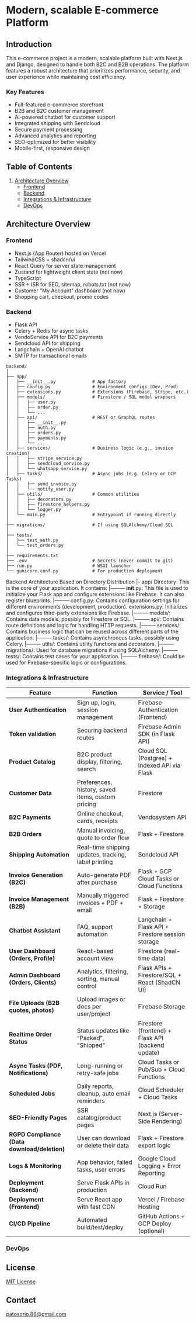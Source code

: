 # Modern, scalable E-commerce Platform

## Introduction

This e-commerce project is a modern, scalable platform built with Next.js and Django, designed to handle both B2C and B2B operations. The platform features a robust architecture that prioritizes performance, security, and user experience while maintaining cost efficiency.

### Key Features
- Full-featured e-commerce storefront
- B2B and B2C customer management
- AI-powered chatbot for customer support
- Integrated shipping with Sendcloud
- Secure payment processing
- Advanced analytics and reporting
- SEO-optimized for better visibility
- Mobile-first, responsive design

## Table of Contents

1. [Architecture Overview](#architecture-overview)
   - [Frontend](#frontend)
   - [Backend](#backend)
   - [Integrations & Infrastructure](#integrations--infrastructure)
   - [DevOps](#devops)

## Architecture Overview

### Frontend
- Next.js (App Router) hosted on Vercel
- TailwindCSS + shadcn/ui
- React Query for server state management
- Zustand for lightweight client state (not now)
- TypeScript
- SSR + ISR for SEO, sitemap, robots.txt (not now)
- Customer "My Account" dashboard (not now)
- Shopping cart, checkout, promo codes

### Backend
- Flask API
- Celery + Redis for async tasks
- VendoService API for B2C payments
- Sendcloud API for shipping
- Langchain + OpenAI chatbot
- SMTP for transactional emails

```
backend/
│
├── app/
│   ├── __init__.py              # App factory
│   ├── config.py                # Environment configs (Dev, Prod)
│   ├── extensions.py            # Extensions (Firebase, Stripe, etc.)
│   ├── models/                  # Firestore / SQL model wrappers
│   │   ├── user.py
│   │   ├── order.py
│   │   └── ...
│   ├── api/                     # REST or GraphQL routes
│   │   ├── __init__.py
│   │   ├── auth.py
│   │   ├── orders.py
│   │   ├── payments.py
│   │   └── ...
│   ├── services/                # Business logic (e.g., invoice creation)
│   │   ├── stripe_service.py
│   │   ├── sendcloud_service.py
│   │   └── whatsapp_service.py
│   ├── tasks/                   # Async jobs (e.g. Celery or GCP Tasks)
│   │   ├── send_invoice.py
│   │   └── notify_user.py
│   ├── utils/                   # Common utilities
│   │   ├── decorators.py
│   │   ├── firestore_helpers.py
│   │   └── logger.py
│   └── main.py                  # Entrypoint if running directly
│
├── migrations/                  # If using SQLAlchemy/Cloud SQL
│
├── tests/
│   ├── test_auth.py
│   └── test_orders.py
│
├── requirements.txt
├── .env                         # Secrets (never commit to git)
├── run.py                       # WSGI launcher
└── gunicorn.conf.py             # For production deployment
```


Backend Architecture Based on Directory Distribution
|- app/ Directory: This is the core of your application. It contains:
|──── __init__.py: This file is used to initialize your Flask app and configure extensions like Firebase. It can also register blueprints.
|────  config.py: Contains configuration settings for different environments (development, production).
extensions.py: Initializes and configures third-party extensions like Firebase.
|────  models/: Contains data models, possibly for Firestore or SQL.
|──── api/: Contains route definitions and logic for handling HTTP requests.
|──── services/: Contains business logic that can be reused across different parts of the application.
|────  tasks/: Contains asynchronous tasks, possibly using Celery.
|────  utils/: Contains utility functions and decorators.
|────  migrations/: Used for database migrations if using SQLAlchemy.
|──── tests/: Contains test cases for your application.
|──── firebase/: Could be used for Firebase-specific logic or configurations.


### Integrations & Infrastructure

| **Feature**                            | **Function**                                                                 | **Service / Tool**                                 |
|----------------------------------------|------------------------------------------------------------------------------|----------------------------------------------------|
| **User Authentication**               | Sign up, login, session management                                           | Firebase Authentication (Frontend)                |
| **Token validation**                  | Securing backend routes                                                      | Firebase Admin SDK (in Flask API)                 |
| **Product Catalog**                   | B2C product display, filtering, search                                       | Cloud SQL (Postgres) + Indexed API via Flask      |
| **Customer Data**                     | Preferences, history, saved items, custom pricing                           | Firestore                                          |
| **B2C Payments**                      | Online checkout, cards, receipts                                             | Vendosystem API                                   |
| **B2B Orders**                        | Manual invoicing, quote to order flow                                        | Flask + Firestore                                 |
| **Shipping Automation**               | Real-time shipping updates, tracking, label printing                         | Sendcloud API                                     |
| **Invoice Generation (B2C)**          | Auto-generate PDF after purchase                                             | Flask + GCP Cloud Tasks or Cloud Functions        |
| **Invoice Management (B2B)**          | Manually triggered invoices + PDF + email                                   | Flask + Firestore + Storage                       |
| **Chatbot Assistant**                 | FAQ, support automation                                                      | Langchain + Flask API + Firestore session storage |
| **User Dashboard (Orders, Profile)**  | React-based account view                                                     | Firestore (real-time data)                        |
| **Admin Dashboard (Orders, Clients)** | Analytics, filtering, sorting, manual control                               | Flask APIs + Firestore/SQL + React (ShadCN UI)    |
| **File Uploads (B2B quotes, photos)** | Upload images or docs per user/project                                       | Firebase Storage                                  |
| **Realtime Order Status**             | Status updates like “Packed”, “Shipped”                                      | Firestore (frontend) + Flask API (backend update) |
| **Async Tasks (PDF, Notifications)**  | Long-running or retry-safe jobs                                              | Cloud Tasks or Pub/Sub + Cloud Functions          |
| **Scheduled Jobs**                    | Daily reports, cleanup, auto email reminders                                | Cloud Scheduler + Cloud Tasks                     |
| **SEO-Friendly Pages**                | SSR catalog/product pages                                                    | Next.js (Server-Side Rendering)                   |
| **RGPD Compliance (Data download/deletion)** | User can download or delete their data                                 | Flask + Firestore export logic                    |
| **Logs & Monitoring**                | App behavior, failed tasks, user errors                                      | Google Cloud Logging + Error Reporting            |
| **Deployment (Backend)**             | Serve Flask APIs in production                                               | Cloud Run                                         |
| **Deployment (Frontend)**            | Serve React app with fast CDN                                                | Vercel / Firebase Hosting                         |
| **CI/CD Pipeline**                   | Automated build/test/deploy                                                  | GitHub Actions + GCP Deploy (optional)            |


### DevOps


## License
[MIT License](/LICENSE)

## Contact
patosorio.88@gmail.com